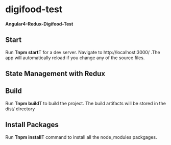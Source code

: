 # digifood-test
#### Angular4-Redux-Digifood-Test

## Start
Run **Tnpm start**T for a dev server. Navigate to http://localhost:3000/ .The app will automatically reload if you change any of the source files.

## State Management with Redux

## Build
Run **Tnpm build**T to build the project. The build artifacts will be stored in the dist/ directory

## Install Packages
Run **Tnpm install**T command to install all the node_modules packgages.
